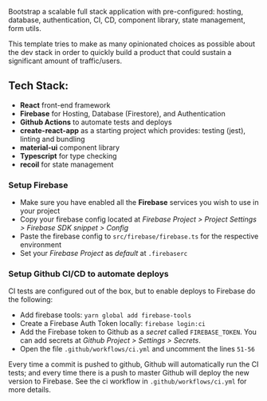 Bootstrap a scalable full stack application with pre-configured: hosting, database, authentication, CI, CD, component library, state management, form utils.

This template tries to make as many opinionated choices as possible about the dev stack in order to quickly build a product that could sustain a significant amount of traffic/users.

## Tech Stack:
- **React** front-end framework
- **Firebase** for Hosting, Database (Firestore), and Authentication
- **Github Actions** to automate tests and deploys
- **create-react-app** as a starting project which provides: testing (jest), linting and bundling
- **material-ui** component library
- **Typescript** for type checking
- **recoil** for state management

### Setup Firebase
- Make sure you have enabled all the **Firebase** services you wish to use in your project
- Copy your firebase config located at *Firebase Project > Project Settings > Firebase SDK snippet > Config*
- Paste the firebase config to `src/firebase/firebase.ts` for the respective environment
- Set your *Firebase Project* as *default* at `.firebaserc`

### Setup Github CI/CD to automate deploys
CI tests are configured out of the box, but to enable deploys to Firebase do the following:
- Add firebase tools: `yarn global add firebase-tools`
- Create a Firebase Auth Token locally: `firebase login:ci`
- Add the Firebase token to Github as a *secret* called `FIREBASE_TOKEN`. You can add secrets at *Github Project > Settings > Secrets*.
- Open the file `.github/workflows/ci.yml` and uncomment the lines `51-56` 

Every time a commit is pushed to github, Github will automatically run the CI tests; and every time there is a push to master Github will deploy the new version to Firebase. See the ci workflow in `.github/workflows/ci.yml` for more details.
